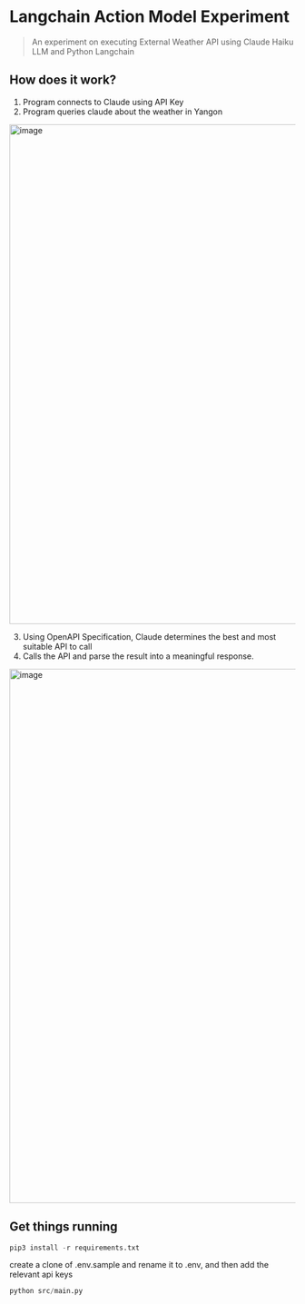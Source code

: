 # Langchain Action Model Experiment

> An experiment on executing External Weather API using Claude Haiku LLM and Python Langchain

## How does it work?

1. Program connects to Claude using API Key
2. Program queries claude about the weather in Yangon
<img width="881" alt="image" src="https://github.com/DreamerChaserHAH/langchain-action-model-experiment/assets/109950820/aacd1759-f78b-4ec8-a0a7-fcf2636584fe"/>

3. Using OpenAPI Specification, Claude determines the best and most suitable API to call
4. Calls the API and parse the result into a meaningful response.
<img width="942" alt="image" src="https://github.com/DreamerChaserHAH/langchain-action-model-experiment/assets/109950820/d04e145a-331f-4ddf-b856-1cf18ff87fc9"/>

## Get things running

```python
pip3 install -r requirements.txt
```

create a clone of .env.sample and rename it to .env, and then add the relevant api keys

```python
python src/main.py
```
